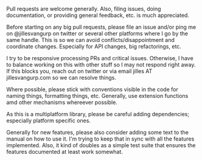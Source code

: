 Pull requests are welcome generally. Also, filing issues, doing documentation, or providing general feedback, etc. is much appreciated.

Before starting on any big pull requests, please file an issue and/or ping me on @jillesvangurp on twitter or several other platforms where I go by the same handle. This is so we can avoid conflicts/disappointment and coordinate changes. Especially for API changes, big refactorings, etc.

I try to be responsive processing PRs and critical issues. Otherwise, I have to balance working on this with other stuff so I may not respond right away. If this blocks you, reach out on twitter or via email jilles AT jillesvangurp.com so we can resolve things.

Where possible, please stick with conventions visible in the code for naming things, formatting things, etc. Generally, use extension functions amd other mechanisms whereever possible.

As this is a multiplatform library, please be careful adding dependencies; especially platform specific ones.

Generally for new features, please also consider adding some text to the manual on how to use it. I'm trying to keep that in sync with all the features implemented. Also, it kind of doubles as a simple test suite that ensures the features documented at least work somewhat.
